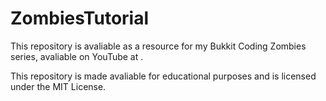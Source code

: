 # ZombiesTutorial

This repository is avaliable as a resource for my Bukkit Coding Zombies series, avaliable on YouTube at <???>.

This repository is made avaliable for educational purposes and is licensed under the MIT License.
